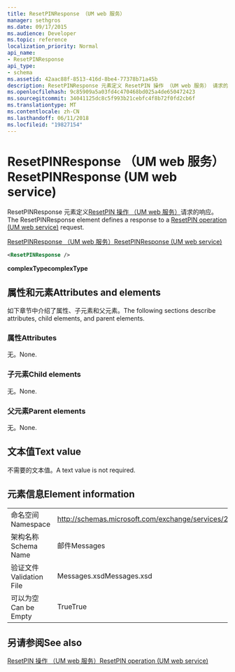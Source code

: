 ```yaml
---
title: ResetPINResponse （UM web 服务）
manager: sethgros
ms.date: 09/17/2015
ms.audience: Developer
ms.topic: reference
localization_priority: Normal
api_name:
- ResetPINResponse
api_type:
- schema
ms.assetid: 42aac88f-8513-416d-8be4-77378b71a45b
description: ResetPINResponse 元素定义 ResetPIN 操作 （UM web 服务） 请求的响应。
ms.openlocfilehash: 9c85909a5a03fd4c470468bd025a4de650472423
ms.sourcegitcommit: 34041125dc8c5f993b21cebfc4f8b72f0fd2cb6f
ms.translationtype: MT
ms.contentlocale: zh-CN
ms.lasthandoff: 06/11/2018
ms.locfileid: "19827154"
---
```

# <a name="resetpinresponse-um-web-service"></a><span data-ttu-id="4bfe5-103">ResetPINResponse （UM web 服务）</span><span class="sxs-lookup"><span data-stu-id="4bfe5-103">ResetPINResponse (UM web service)</span></span>

<span data-ttu-id="4bfe5-104">ResetPINResponse 元素定义[ResetPIN 操作 （UM web 服务）](resetpin-operation-um-web-service.md)请求的响应。</span><span class="sxs-lookup"><span data-stu-id="4bfe5-104">The ResetPINResponse element defines a response to a [ResetPIN operation (UM web service)](resetpin-operation-um-web-service.md) request.</span></span> 
  
[<span data-ttu-id="4bfe5-105">ResetPINResponse （UM web 服务）</span><span class="sxs-lookup"><span data-stu-id="4bfe5-105">ResetPINResponse (UM web service)</span></span>](resetpinresponse-um-web-service.md)
  
```xml
<ResetPINResponse />
```

 <span data-ttu-id="4bfe5-106">**complexType**</span><span class="sxs-lookup"><span data-stu-id="4bfe5-106">**complexType**</span></span>
## <a name="attributes-and-elements"></a><span data-ttu-id="4bfe5-107">属性和元素</span><span class="sxs-lookup"><span data-stu-id="4bfe5-107">Attributes and elements</span></span>

<span data-ttu-id="4bfe5-108">如下章节中介绍了属性、子元素和父元素。</span><span class="sxs-lookup"><span data-stu-id="4bfe5-108">The following sections describe attributes, child elements, and parent elements.</span></span>
  
### <a name="attributes"></a><span data-ttu-id="4bfe5-109">属性</span><span class="sxs-lookup"><span data-stu-id="4bfe5-109">Attributes</span></span>

<span data-ttu-id="4bfe5-110">无。</span><span class="sxs-lookup"><span data-stu-id="4bfe5-110">None.</span></span>
  
### <a name="child-elements"></a><span data-ttu-id="4bfe5-111">子元素</span><span class="sxs-lookup"><span data-stu-id="4bfe5-111">Child elements</span></span>

<span data-ttu-id="4bfe5-112">无。</span><span class="sxs-lookup"><span data-stu-id="4bfe5-112">None.</span></span>
  
### <a name="parent-elements"></a><span data-ttu-id="4bfe5-113">父元素</span><span class="sxs-lookup"><span data-stu-id="4bfe5-113">Parent elements</span></span>

<span data-ttu-id="4bfe5-114">无。</span><span class="sxs-lookup"><span data-stu-id="4bfe5-114">None.</span></span>
  
## <a name="text-value"></a><span data-ttu-id="4bfe5-115">文本值</span><span class="sxs-lookup"><span data-stu-id="4bfe5-115">Text value</span></span>

<span data-ttu-id="4bfe5-116">不需要的文本值。</span><span class="sxs-lookup"><span data-stu-id="4bfe5-116">A text value is not required.</span></span>
  
## <a name="element-information"></a><span data-ttu-id="4bfe5-117">元素信息</span><span class="sxs-lookup"><span data-stu-id="4bfe5-117">Element information</span></span>

|||
|:-----|:-----|
|<span data-ttu-id="4bfe5-118">命名空间</span><span class="sxs-lookup"><span data-stu-id="4bfe5-118">Namespace</span></span>  <br/> |http://schemas.microsoft.com/exchange/services/2006/messages  <br/> |
|<span data-ttu-id="4bfe5-119">架构名称</span><span class="sxs-lookup"><span data-stu-id="4bfe5-119">Schema Name</span></span>  <br/> |<span data-ttu-id="4bfe5-120">邮件</span><span class="sxs-lookup"><span data-stu-id="4bfe5-120">Messages</span></span>  <br/> |
|<span data-ttu-id="4bfe5-121">验证文件</span><span class="sxs-lookup"><span data-stu-id="4bfe5-121">Validation File</span></span>  <br/> |<span data-ttu-id="4bfe5-122">Messages.xsd</span><span class="sxs-lookup"><span data-stu-id="4bfe5-122">Messages.xsd</span></span>  <br/> |
|<span data-ttu-id="4bfe5-123">可以为空</span><span class="sxs-lookup"><span data-stu-id="4bfe5-123">Can be Empty</span></span>  <br/> |<span data-ttu-id="4bfe5-124">True</span><span class="sxs-lookup"><span data-stu-id="4bfe5-124">True</span></span>  <br/> |
   
## <a name="see-also"></a><span data-ttu-id="4bfe5-125">另请参阅</span><span class="sxs-lookup"><span data-stu-id="4bfe5-125">See also</span></span>



[<span data-ttu-id="4bfe5-126">ResetPIN 操作 （UM web 服务）</span><span class="sxs-lookup"><span data-stu-id="4bfe5-126">ResetPIN operation (UM web service)</span></span>](resetpin-operation-um-web-service.md)

